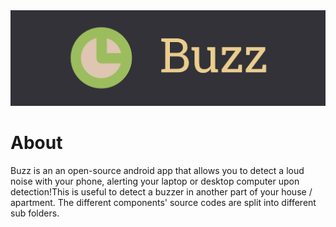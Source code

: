 <div align="center">
  <img src="https://raw.githubusercontent.com/reedkrawiec/Buzz/main/docs/Banner.png" />
</div>

# About

Buzz is an an open-source android app that allows you to detect a loud noise with your phone, alerting your laptop or desktop computer upon detection!This is useful to detect a buzzer in another part of your house / apartment. The different components' source codes are split into different sub folders.

